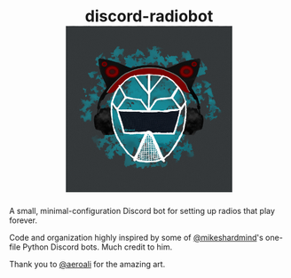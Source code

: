 <h1 align="center">
    discord-radiobot
    <br>
    <sub>
        <img src=".github/assets/logo.png" height="300" alt="Suda Headphones by AeroAli">
    </sub>
</h1>

A small, minimal-configuration Discord bot for setting up radios that play forever.

Code and organization highly inspired by some of [@mikeshardmind](https://github.com/mikeshardmind)'s one-file Python Discord bots. Much credit to him.

Thank you to [@aeroali](https://github.com/AeroAli/) for the amazing art.